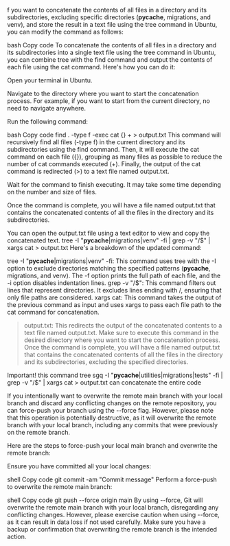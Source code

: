 f you want to concatenate the contents of all files in a directory and its subdirectories, excluding specific directories (__pycache__, migrations, and venv), and store the result in a text file using the tree command in Ubuntu, you can modify the command as follows:

bash
Copy code
To concatenate the contents of all files in a directory and its subdirectories into a single text file using the tree command in Ubuntu, you can combine tree with the find command and output the contents of each file using the cat command. Here's how you can do it:

Open your terminal in Ubuntu.

Navigate to the directory where you want to start the concatenation process. For example, if you want to start from the current directory, no need to navigate anywhere.

Run the following command:

bash
Copy code
find . -type f -exec cat {} + > output.txt
This command will recursively find all files (-type f) in the current directory and its subdirectories using the find command. Then, it will execute the cat command on each file ({}), grouping as many files as possible to reduce the number of cat commands executed (+). Finally, the output of the cat command is redirected (>) to a text file named output.txt.

Wait for the command to finish executing. It may take some time depending on the number and size of files.

Once the command is complete, you will have a file named output.txt that contains the concatenated contents of all the files in the directory and its subdirectories.

You can open the output.txt file using a text editor to view and copy the concatenated text.
tree -I "__pycache__|migrations|venv" -fi | grep -v "/$" | xargs cat > output.txt
Here's a breakdown of the updated command:

tree -I "__pycache__|migrations|venv" -fi: This command uses tree with the -I option to exclude directories matching the specified patterns (__pycache__, migrations, and venv). The -f option prints the full path of each file, and the -i option disables indentation lines.
grep -v "/$": This command filters out lines that represent directories. It excludes lines ending with /, ensuring that only file paths are considered.
xargs cat: This command takes the output of the previous command as input and uses xargs to pass each file path to the cat command for concatenation.
> output.txt: This redirects the output of the concatenated contents to a text file named output.txt.
Make sure to execute this command in the desired directory where you want to start the concatenation process. Once the command is complete, you will have a file named output.txt that contains the concatenated contents of all the files in the directory and its subdirectories, excluding the specified directories.

Important! this command tree sgq -I "__pycache__|utilities|migrations|tests" -fi | grep -v "/$" |  xargs cat > output.txt can concatenate the entire code

If you intentionally want to overwrite the remote main branch with your local branch and discard any conflicting changes on the remote repository, you can force-push your branch using the --force flag. However, please note that this operation is potentially destructive, as it will overwrite the remote branch with your local branch, including any commits that were previously on the remote branch.

Here are the steps to force-push your local main branch and overwrite the remote branch:

Ensure you have committed all your local changes:

shell
Copy code
git commit -am "Commit message"
Perform a force-push to overwrite the remote main branch:

shell
Copy code
git push --force origin main
By using --force, Git will overwrite the remote main branch with your local branch, disregarding any conflicting changes. However, please exercise caution when using --force, as it can result in data loss if not used carefully. Make sure you have a backup or confirmation that overwriting the remote branch is the intended action.